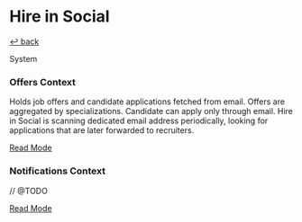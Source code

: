 # Hire in Social

[↩️ back](/README.md)

System 

### Offers Context

Holds job offers and candidate applications fetched from email. Offers are aggregated by specializations.
Candidate can apply only through email. Hire in Social is scanning dedicated email address periodically, looking
for applications that are later forwarded to recruiters. 

[Read Mode](Offers/README.md) 

### Notifications Context

// @TODO

[Read Mode](Notifications/README.md) 